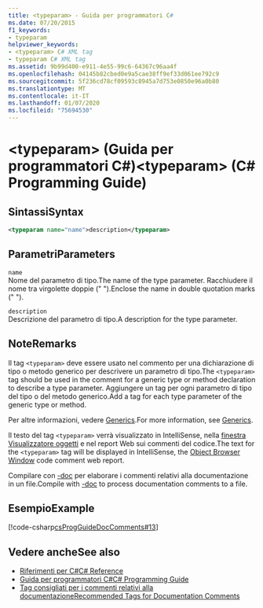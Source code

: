 ```yaml
---
title: <typeparam> - Guida per programmatori C#
ms.date: 07/20/2015
f1_keywords:
- typeparam
helpviewer_keywords:
- <typeparam> C# XML tag
- typeparam C# XML tag
ms.assetid: 9b99d400-e911-4e55-99c6-64367c96aa4f
ms.openlocfilehash: 04145b82cbed0e9a5cae38ff9ef33d061ee792c9
ms.sourcegitcommit: 5f236cd78cf09593c8945a7d753e0850e96a0b80
ms.translationtype: MT
ms.contentlocale: it-IT
ms.lasthandoff: 01/07/2020
ms.locfileid: "75694530"
---
```

# <a name="typeparam-c-programming-guide"></a><span data-ttu-id="a9c64-102">\<typeparam> (Guida per programmatori C#)</span><span class="sxs-lookup"><span data-stu-id="a9c64-102">\<typeparam> (C# Programming Guide)</span></span>
## <a name="syntax"></a><span data-ttu-id="a9c64-103">Sintassi</span><span class="sxs-lookup"><span data-stu-id="a9c64-103">Syntax</span></span>  
  
```xml  
<typeparam name="name">description</typeparam>  
```  
  
## <a name="parameters"></a><span data-ttu-id="a9c64-104">Parametri</span><span class="sxs-lookup"><span data-stu-id="a9c64-104">Parameters</span></span>  
 `name`  
 <span data-ttu-id="a9c64-105">Nome del parametro di tipo.</span><span class="sxs-lookup"><span data-stu-id="a9c64-105">The name of the type parameter.</span></span> <span data-ttu-id="a9c64-106">Racchiudere il nome tra virgolette doppie (" ").</span><span class="sxs-lookup"><span data-stu-id="a9c64-106">Enclose the name in double quotation marks (" ").</span></span>  
  
 `description`  
 <span data-ttu-id="a9c64-107">Descrizione del parametro di tipo.</span><span class="sxs-lookup"><span data-stu-id="a9c64-107">A description for the type parameter.</span></span>  
  
## <a name="remarks"></a><span data-ttu-id="a9c64-108">Note</span><span class="sxs-lookup"><span data-stu-id="a9c64-108">Remarks</span></span>  
 <span data-ttu-id="a9c64-109">Il tag `<typeparam>` deve essere usato nel commento per una dichiarazione di tipo o metodo generico per descrivere un parametro di tipo.</span><span class="sxs-lookup"><span data-stu-id="a9c64-109">The `<typeparam>` tag should be used in the comment for a generic type or method declaration to describe a type parameter.</span></span> <span data-ttu-id="a9c64-110">Aggiungere un tag per ogni parametro di tipo del tipo o del metodo generico.</span><span class="sxs-lookup"><span data-stu-id="a9c64-110">Add a tag for each type parameter of the generic type or method.</span></span>  
  
 <span data-ttu-id="a9c64-111">Per altre informazioni, vedere [Generics](../generics/index.md).</span><span class="sxs-lookup"><span data-stu-id="a9c64-111">For more information, see [Generics](../generics/index.md).</span></span>  
  
 <span data-ttu-id="a9c64-112">Il testo del tag `<typeparam>` verrà visualizzato in IntelliSense, nella [finestra Visualizzatore oggetti](/visualstudio/ide/viewing-the-structure-of-code#BKMK_ObjectBrowser) e nel report Web sui commenti del codice.</span><span class="sxs-lookup"><span data-stu-id="a9c64-112">The text for the `<typeparam>` tag will be displayed in IntelliSense, the [Object Browser Window](/visualstudio/ide/viewing-the-structure-of-code#BKMK_ObjectBrowser) code comment web report.</span></span>  
  
 <span data-ttu-id="a9c64-113">Compilare con [-doc](../../language-reference/compiler-options/doc-compiler-option.md) per elaborare i commenti relativi alla documentazione in un file.</span><span class="sxs-lookup"><span data-stu-id="a9c64-113">Compile with [-doc](../../language-reference/compiler-options/doc-compiler-option.md) to process documentation comments to a file.</span></span>  
  
## <a name="example"></a><span data-ttu-id="a9c64-114">Esempio</span><span class="sxs-lookup"><span data-stu-id="a9c64-114">Example</span></span>  
 [!code-csharp[csProgGuideDocComments#13](~/samples/snippets/csharp/VS_Snippets_VBCSharp/csProgGuideDocComments/CS/DocComments.cs#13)]  
  
## <a name="see-also"></a><span data-ttu-id="a9c64-115">Vedere anche</span><span class="sxs-lookup"><span data-stu-id="a9c64-115">See also</span></span>

- [<span data-ttu-id="a9c64-116">Riferimenti per C#</span><span class="sxs-lookup"><span data-stu-id="a9c64-116">C# Reference</span></span>](../../language-reference/index.md)
- [<span data-ttu-id="a9c64-117">Guida per programmatori C#</span><span class="sxs-lookup"><span data-stu-id="a9c64-117">C# Programming Guide</span></span>](../index.md)
- [<span data-ttu-id="a9c64-118">Tag consigliati per i commenti relativi alla documentazione</span><span class="sxs-lookup"><span data-stu-id="a9c64-118">Recommended Tags for Documentation Comments</span></span>](./recommended-tags-for-documentation-comments.md)

